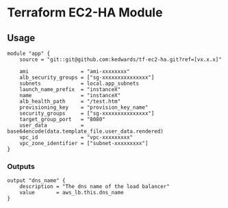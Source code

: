 # Terraform EC2-HA Module

## Usage

    module "app" {
        source = "git::git@github.com:kedwards/tf-ec2-ha.git?ref=[vx.x.x]"

        ami                 = "ami-xxxxxxxx"
        alb_security_groups = ["sg-xxxxxxxxxxxxxxx"]
        subnets             = local.app_subnets
        launch_name_prefix  = "instanceX"
        name                = "instanceX"
        alb_health_path     = "/test.htm"
        provisioning_key    = "provision_key_name"
        security_groups     = ["sg-xxxxxxxxxxxxxxx"]
        target_group_port   = "8080"
        user_data           = base64encode(data.template_file.user_data.rendered)
        vpc_id              = "vpc-xxxxxxxxx"
        vpc_zone_identifier = ["subnet-xxxxxxxxx"]
    }

### Outputs

    output "dns_name" {
        description = "The dns name of the load balancer"
        value       = aws_lb.this.dns_name
    }
